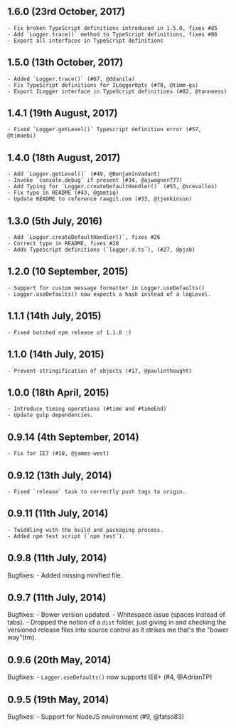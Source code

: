 ## 1.6.0 (23rd October, 2017)
	- Fix broken TypeScript definitions introduced in 1.5.0, fixes #85
	- Add `Logger.trace()` method to TypeScript definitions, fixes #86
	- Export all interfaces in TypeScript definitions

## 1.5.0 (13th October, 2017)
	- Added `Logger.trace()` (#67, @ddanila)
	- Fix TypeScript definitions for ILoggerOpts (#70, @timm-gs)
	- Export ILogger interface in TypeScript definitions (#82, @tanneess)

## 1.4.1 (19th August, 2017)
	- Fixed `Logger.getLevel()` Typescript definition error (#57, @timaebi)

## 1.4.0 (18th August, 2017)
	- Add `Logger.getLevel()` (#49, @BenjaminVadant)
	- Invoke `console.debug` if present (#34, @ajwagner777) 
	- Add Typing for `Logger.createDefaultHandler()` (#55, @scevallos)
	- Fix typo in README (#43, @gamtiq)
	- Update README to reference rawgit.com (#33, @tjenkinson)

## 1.3.0 (5th July, 2016)
	- Add `Logger.createDefaultHandler()`, fixes #26
	- Correct typo in README, fixes #28
	- Adds Typescript definitions (`logger.d.ts`), (#27, @pjsb)

## 1.2.0 (10 September, 2015)
	- Support for custom message formatter in Logger.useDefaults()
	- Logger.useDefaults() now expects a hash instead of a logLevel.

## 1.1.1 (14th July, 2015)
	- Fixed botched npm release of 1.1.0 :)

## 1.1.0 (14th July, 2015)
	- Prevent stringification of objects (#17, @paulinthought)

## 1.0.0 (18th April, 2015)
	- Introduce timing operations (#time and #timeEnd)
	- Update gulp dependencies.

## 0.9.14 (4th September, 2014)
	- Fix for IE7 (#10, @james-west)

## 0.9.12 (13th July, 2014)
	- Fixed `release` task to correctly push tags to origin.

## 0.9.11 (11th July, 2014)
	- Twiddling with the build and packaging process.
	- Added npm test script (`npm test`).

## 0.9.8 (11th July, 2014)

Bugfixes:
	- Added missing minified file.

## 0.9.7 (11th July, 2014)

Bugfixes:
	- Bower version updated.
	- Whitespace issue (spaces instead of tabs).
	- Dropped the notion of a `dist` folder, just giving in and checking the versioned release files into
		source control as it strikes me that's the "bower way"(tm).

## 0.9.6 (20th May, 2014)

Bugfixes:
	- `Logger.useDefaults()` now supports IE8+ (#4, @AdrianTP)

## 0.9.5 (19th May, 2014)

Bugfixes:
	- Support for NodeJS environment (#9, @fatso83)
